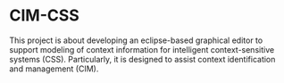 # CIM-CSS
This project is about developing an eclipse-based graphical editor to support modeling of context information for intelligent context-sensitive systems (CSS). Particularly, it is designed to assist context identification and management (CIM).
